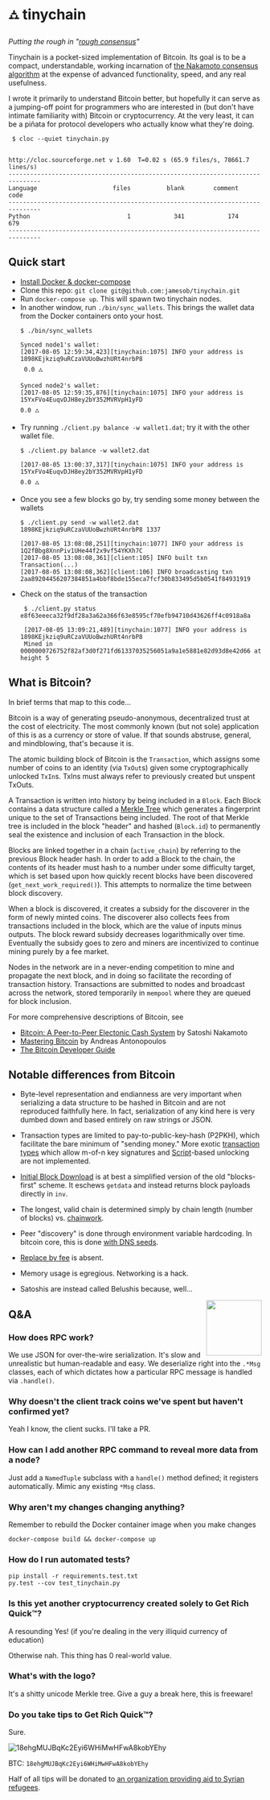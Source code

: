 # ⛼  tinychain

*Putting the rough in "[rough consensus](https://tools.ietf.org/html/rfc7282#section-1)"*


Tinychain is a pocket-sized implementation of Bitcoin. Its goal is to
be a compact, understandable, working incarnation of 
[the Nakamoto consensus algorithm](https://bitcoin.org/bitcoin.pdf) at the
expense of advanced functionality, speed, and any real usefulness.

I wrote it primarily to understand Bitcoin better, but hopefully it can serve as
a jumping-off point for programmers who are interested in (but don't have
intimate familiarity with) Bitcoin or cryptocurrency. At the very least, it can
be a piñata for protocol developers who actually know what they're doing.

```
 $ cloc --quiet tinychain.py


http://cloc.sourceforge.net v 1.60  T=0.02 s (65.9 files/s, 78661.7 lines/s)
-------------------------------------------------------------------------------
Language                     files          blank        comment           code
-------------------------------------------------------------------------------
Python                           1            341            174            679
-------------------------------------------------------------------------------
```

## Quick start

- [Install Docker & docker-compose](https://www.docker.com/community-edition#/download)
- Clone this repo: `git clone git@github.com:jamesob/tinychain.git`
- Run `docker-compose up`. This will spawn two tinychain nodes.
- In another window, run `./bin/sync_wallets`. This brings the wallet data
  from the Docker containers onto your host.
    ```
    $ ./bin/sync_wallets

    Synced node1's wallet:
    [2017-08-05 12:59:34,423][tinychain:1075] INFO your address is 1898KEjkziq9uRCzaVUUoBwzhURt4nrbP8
     0.0 ⛼

    Synced node2's wallet:
    [2017-08-05 12:59:35,876][tinychain:1075] INFO your address is 15YxFVo4EuqvDJH8ey2bY352MVRVpH1yFD
    0.0 ⛼
    ```
- Try running `./client.py balance -w wallet1.dat`; try it with the other
  wallet file.
    ```
    $ ./client.py balance -w wallet2.dat

    [2017-08-05 13:00:37,317][tinychain:1075] INFO your address is 15YxFVo4EuqvDJH8ey2bY352MVRVpH1yFD
    0.0 ⛼
    ```
- Once you see a few blocks go by, try sending some money between the wallets
    ```
    $ ./client.py send -w wallet2.dat 1898KEjkziq9uRCzaVUUoBwzhURt4nrbP8 1337
    
    [2017-08-05 13:08:08,251][tinychain:1077] INFO your address is 1Q2fBbg8XnnPiv1UHe44f2x9vf54YKXh7C
    [2017-08-05 13:08:08,361][client:105] INFO built txn Transaction(...)
    [2017-08-05 13:08:08,362][client:106] INFO broadcasting txn 2aa89204456207384851a4bbf8bde155eca7fcf30b833495d5b0541f84931919
    ```
- Check on the status of the transaction
    ```
     $ ./client.py status e8f63eeeca32f9df28a3a62a366f63e8595cf70efb94710d43626ff4c0918a8a

     [2017-08-05 13:09:21,489][tinychain:1077] INFO your address is 1898KEjkziq9uRCzaVUUoBwzhURt4nrbP8
     Mined in 0000000726752f82af3d0f271fd61337035256051a9a1e5881e82d93d8e42d66 at height 5
    ```


## What is Bitcoin?

In brief terms that map to this code...

Bitcoin is a way of generating pseudo-anonymous, decentralized trust at the cost
of electricity. The most commonly known (but not sole) application of this is as
a currency or store of value. If that sounds abstruse, general, and mindblowing,
that's because it is.

The atomic building block of Bitcoin is the `Transaction`, which assigns some
number of coins to an identity (via `TxOut`s) given some cryptographically
unlocked `TxIn`s.  TxIns must always refer to previously created but unspent
TxOuts.

A Transaction is written into history by being included in a `Block`. Each Block
contains a data structure called a [Merkle
Tree](https://en.wikipedia.org/wiki/Merkle_tree) which generates a fingerprint
unique to the set of Transactions being included. The root of that Merkle tree
is included in the block "header" and hashed (`Block.id`) to permanently seal
the existence and inclusion of each Transaction in the block.

Blocks are linked together in a chain (`active_chain`) by referring to the
previous Block header hash. In order to add a Block to the chain, the contents
of its header must hash to a number under some difficulty target, which is set
based upon how quickly recent blocks have been discovered
(`get_next_work_required()`). This attempts to
normalize the time between block discovery.

When a block is discovered, it creates a subsidy for the discoverer in the form
of newly minted coins. The discoverer also collects fees from transactions
included in the block, which are the value of inputs minus outputs. The block
reward subsidy decreases logarithmically over time. Eventually the subsidy 
goes to zero and miners are incentivized to continue mining purely by a fee
market.

Nodes in the network are in a never-ending competition to mine and propagate the
next block, and in doing so facilitate the recording of transaction history.
Transactions are submitted to nodes and broadcast across the network, stored
temporarily in `mempool` where they are queued for block inclusion.

For more comprehensive descriptions of Bitcoin, see

- [Bitcoin: A Peer-to-Peer Electonic Cash System](https://bitcoin.org/bitcoin.pdf) 
  by Satoshi Nakamoto
- [Mastering Bitcoin](https://github.com/bitcoinbook/bitcoinbook/) by Andreas
  Antonopoulos
- [The Bitcoin Developer Guide](https://bitcoin.org/en/developer-guide)
 

  
## Notable differences from Bitcoin
 
- Byte-level representation and endianness are very important when serializing a
  data structure to be hashed in Bitcoin and are not reproduced
  faithfully here. In fact, serialization of any kind here is very dumbed down
  and based entirely on raw strings or JSON.

- Transaction types are limited to pay-to-public-key-hash (P2PKH), which
  facilitate the bare minimum of "sending money." More exotic
  [transaction
  types](https://bitcoin.org/en/developer-guide#standard-transactions) which 
  allow m-of-n key signatures and
  [Script](https://en.bitcoin.it/wiki/Script)-based unlocking are not
  implemented.

- [Initial Block Download](https://bitcoin.org/en/developer-guide#initial-block-download) 
  is at best a simplified version of the old "blocks-first" scheme. It eschews 
  `getdata` and instead returns block payloads directly in `inv`.

- The longest, valid chain is determined simply by chain length (number of
  blocks) vs. [chainwork](https://bitcoin.stackexchange.com/questions/26869/what-is-chainwork).

- Peer "discovery" is done through environment variable hardcoding. In
  bitcoin core, this is done [with DNS seeds](https://en.bitcoin.it/wiki/Transaction_replacement).

- [Replace by fee](https://en.bitcoin.it/wiki/Transaction_replacement) is absent.

- Memory usage is egregious. Networking is a hack.

- Satoshis are instead called Belushis because, well...

<img align="right" width=110 src="http://static.rogerebert.com/uploads/blog_post/primary_image/interviews/why-john-belushi-died/primary_EB19840307PEOPLE70926001AR.jpg">

 

## Q&A

### How does RPC work?

We use JSON for over-the-wire serialization. It's slow and unrealistic but
human-readable and easy. We deserialize right into the `.*Msg` classes, 
each of which dictates how a particular RPC message is handled via 
`.handle()`.

### Why doesn't the client track coins we've spent but haven't confirmed yet?

Yeah I know, the client sucks. I'll take a PR.

### How can I add another RPC command to reveal more data from a node?

Just add a `NamedTuple` subclass with a `handle()` method defined; it registers
automatically. Mimic any existing `*Msg` class.

 
### Why aren't my changes changing anything?

Remember to rebuild the Docker container image when you make changes
```
docker-compose build && docker-compose up
```

### How do I run automated tests?

```
pip install -r requirements.test.txt
py.test --cov test_tinychain.py
```


### Is this yet another cryptocurrency created solely to Get Rich Quick™?

A resounding Yes! (if you're dealing in the very illiquid currency of 
education)

Otherwise nah. This thing has 0 real-world value.


### What's with the logo?

It's a shitty unicode Merkle tree. Give a guy a break here, this is freeware!


### Do you take tips to Get Rich Quick™?

Sure.

![18ehgMUJBqKc2Eyi6WHiMwHFwA8kobYEhy](http://i.imgur.com/KAfUPA6.png)

BTC: `18ehgMUJBqKc2Eyi6WHiMwHFwA8kobYEhy`

Half of all tips will be donated to [an organization providing aid to Syrian refugees](http://www.moas.eu/).
